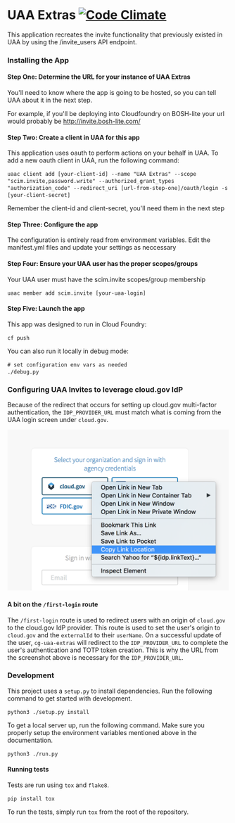 # UAA Extras [![Code Climate](https://codeclimate.com/github/18F/cg-uaa-extras/badges/gpa.svg)](https://codeclimate.com/github/18F/cg-uaa-extras)

This application recreates the invite functionality that previously existed in UAA by using the /invite_users API endpoint.

### Installing the App

#### Step One: Determine the URL for your instance of UAA Extras

You'll need to know where the app is going to be hosted, so you can tell UAA about it in the next step.

For example, if you'll be deploying into Cloudfoundry on BOSH-lite your url would probably be http://invite.bosh-lite.com/

#### Step Two: Create a client in UAA for this app

This application uses oauth to perform actions on your behalf in UAA.  To add a new oauth client in UAA, run the following command:

	uaac client add [your-client-id] --name "UAA Extras" --scope "scim.invite,password.write" --authorized_grant_types "authorization_code" --redirect_uri [url-from-step-one]/oauth/login -s [your-client-secret]

Remember the client-id and client-secret, you'll need them in the next step

#### Step Three: Configure the app

The configuration is entirely read from environment variables. Edit the manifest.yml files and update your settings as neccessary

#### Step Four: Ensure your UAA user has the proper scopes/groups

Your UAA user must have the scim.invite scopes/group membership

	uaac member add scim.invite [your-uaa-login]

#### Step Five: Launch the app

This app was designed to run in Cloud Foundry:

	cf push

You can also run it locally in debug mode:

	# set configuration env vars as needed
	./debug.py

### Configuring UAA Invites to leverage cloud.gov IdP

Because of the redirect that occurs for setting up cloud.gov multi-factor
authentication, the `IDP_PROVIDER_URL` must match what is coming from the UAA
login screen under `cloud.gov`.

![cloud.gov login button](./docs/cloud-gov-idp-screenshot.png)

#### A bit on the `/first-login` route

The `/first-login` route is used to redirect users with an origin of `cloud.gov`
to the cloud.gov IdP provider. This route is used to set the user's origin to
`cloud.gov` and the `externalId` to their `userName`. On a successful update of
the user, `cg-uaa-extras` will redirect to the `IDP_PROVIDER_URL` to complete
the user's authentication and TOTP token creation. This is why the URL from the
screenshot above is necessary for the `IDP_PROVIDER_URL`.

### Development

This project uses a `setup.py` to install dependencies. Run the following
command to get started with development.

```shell
python3 ./setup.py install
```

To get a local server up, run the following command. Make sure you
properly setup the environment variables mentioned above in the
documentation.

```shell
python3 ./run.py
```

#### Running tests

Tests are run using `tox` and `flake8`.

```shell
pip install tox
```

To run the tests, simply run `tox` from the root of the repository.

